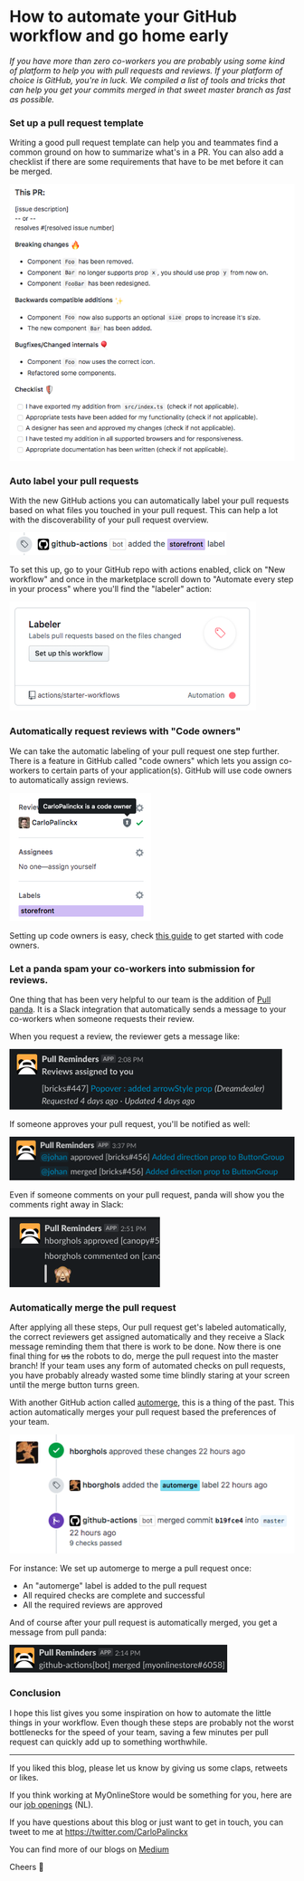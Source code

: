 # How to automate your GitHub workflow and go home early

_If you have more than zero co-workers you are probably using some kind of platform to help you with pull requests and reviews. If your platform of choice is GitHub, you're in luck. We compiled a list of tools and tricks that can help you get your commits merged in that sweet master branch as fast as possible._

### Set up a pull request template

Writing a good pull request template can help you and teammates find a common ground on how to summarize what's in a PR. You can also add a checklist if there are some requirements that have to be met before it can be merged.

![Alt screenshot of example template](https://raw.githubusercontent.com/MyOnlineStore/blogs/master/public/pr-template.png)

### Auto label your pull requests

With the new GitHub actions you can automatically label your pull requests based on what files you touched in your pull request. This can help a lot with the discoverability of your pull request overview.

![Alt screenshot of GitHub action on timeline](https://raw.githubusercontent.com/MyOnlineStore/blogs/master/public/labeler-timeline.png)

To set this up, go to your GitHub repo with actions enabled, click on "New workflow" and once in the marketplace scroll down to "Automate every step in your process" where you'll find the "labeler" action:

![Alt screenshot of GitHub action in marketplace](https://raw.githubusercontent.com/MyOnlineStore/blogs/master/public/labeler-marketplace.png)

### Automatically request reviews with "Code owners" 

We can take the automatic labeling of your pull request one step further. There is a feature in GitHub called "code owners" which lets you assign co-workers to certain parts of your application(s). GitHub will use code owners to automatically assign reviews.

![Alt screenshot of reviewers being assigned](https://raw.githubusercontent.com/MyOnlineStore/blogs/master/public/codeowners.png)

Setting up code owners is easy, check [this guide](https://help.github.com/en/github/creating-cloning-and-archiving-repositories/about-code-owners) to get started with code owners.

### Let a panda spam your co-workers into submission for reviews.

One thing that has been very helpful to our team is the addition of [Pull panda](https://pullreminders.com/). It is a Slack integration that automatically sends a message to your co-workers when someone requests their review. 

When you request a review, the reviewer gets a message like:

![Alt screenshot of pull panda request message](https://raw.githubusercontent.com/MyOnlineStore/blogs/master/public/panda-assigned.png)

If someone approves your pull request, you'll be notified as well:

![Alt screenshot of pull panda request message](https://raw.githubusercontent.com/MyOnlineStore/blogs/master/public/panda-approved.png)

Even if someone comments on your pull request, panda will show you the comments right away in Slack:

![Alt screenshot of pull panda request message](https://raw.githubusercontent.com/MyOnlineStore/blogs/master/public/panda-comments.png)

### Automatically merge the pull request

After applying all these steps, Our pull request get's labeled automatically, the correct reviewers get assigned automatically and they receive a Slack message reminding them that there is work to be done. Now there is one final thing for ~~us~~ the robots to do, merge the pull request into the master branch! If your team uses any form of automated checks on pull requests, you have probably already wasted some time blindly staring at your screen until the merge button turns green.

With another GitHub action called [automerge](https://github.com/pascalgn/automerge-action), this is a thing of the past. This action automatically merges your pull request based the preferences of your team.

![Alt screenshot of GitHub merging the pull request](https://raw.githubusercontent.com/MyOnlineStore/blogs/master/public/automerge.png)

For instance: We set up automerge to merge a pull request once:
- An "automerge" label is added to the pull request
- All required checks are complete and successful
- All the required reviews are approved

And of course after your pull request is automatically merged, you get a message from pull panda:

![Alt screenshot of pull panda automerge message](https://raw.githubusercontent.com/MyOnlineStore/blogs/master/public/panda-automerge.png)

### Conclusion

I hope this list gives you some inspiration on how to automate the little things in your workflow. Even though these steps are probably not the worst bottlenecks for the speed of your team, saving a few minutes per pull request can quickly add up to something worthwhile.

---
If you liked this blog, please let us know by giving us some claps, retweets or likes.

If you think working at MyOnlineStore would be something for you, here are our [job openings](https://www.mijnwebwinkel.nl/vacatures) (NL).

If you have questions about this blog or just want to get in touch, you can tweet to me at https://twitter.com/CarloPalinckx

You can find more of our blogs on [Medium](https://medium.com/myonlinestore) 

Cheers 👋 
